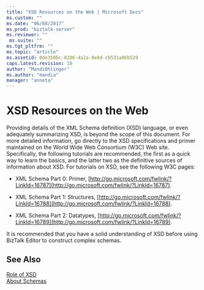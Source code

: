 ```yaml
---
title: "XSD Resources on the Web | Microsoft Docs"
ms.custom: ""
ms.date: "06/08/2017"
ms.prod: "biztalk-server"
ms.reviewer: ""
 ms.suite: ""
ms.tgt_pltfrm: ""
ms.topic: "article"
ms.assetid: 0de350bc-8206-4a1a-8e8d-cb531a06b529
caps.latest.revision: 10
author: "MandiOhlinger"
ms.author: "mandia"
manager: "anneta"
---
```

# XSD Resources on the Web
Providing details of the XML Schema definition (XSD) language, or even adequately summarizing XSD, is beyond the scope of this document. For more detailed information, go directly to the XSD specifications and primer maintained on the World Wide Web Consortium (W3C) Web site. Specifically, the following tutorials are recommended, the first as a quick way to learn the basics, and the latter two as the definitive sources of information about XSD. For tutorials on XSD, see the following W3C pages:  
  
-   XML Schema Part 0: Primer, [http://go.microsoft.com/fwlink/?LinkId=16787](http://go.microsoft.com/fwlink/?LinkId=16787).  
  
-   XML Schema Part 1: Structures, [http://go.microsoft.com/fwlink/?LinkId=16788](http://go.microsoft.com/fwlink/?LinkId=16788).  
  
-   XML Schema Part 2: Datatypes, [http://go.microsoft.com/fwlink/?LinkId=16789](http://go.microsoft.com/fwlink/?LinkId=16789).  
  
 It is recommended that you have a solid understanding of XSD before using BizTalk Editor to construct complex schemas.  
  
## See Also  
 [Role of XSD](../core/role-of-xsd.md)   
 [About Schemas](../core/about-schemas.md)
